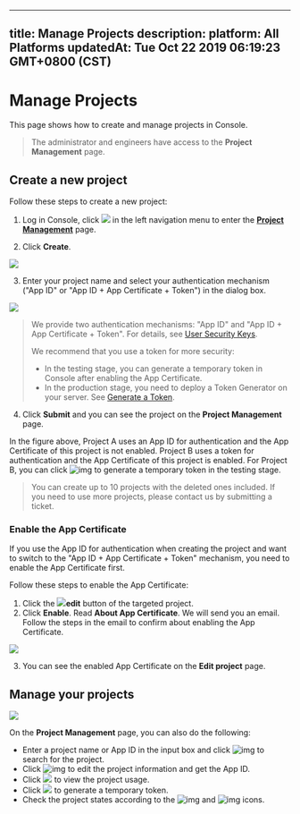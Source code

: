 
---
title: Manage Projects
description: 
platform: All Platforms
updatedAt: Tue Oct 22 2019 06:19:23 GMT+0800 (CST)
---
# Manage Projects
This page shows how to create and manage projects in Console.

> The administrator and engineers have access to the **Project Management** page.

## Create a new project

Follow these steps to create a new project:

1. Log in Console, click ![](https://web-cdn.agora.io/docs-files/1551254998344) in the left navigation menu to enter the [**Project Management**](https://dashboard.agora.io/projects) page.

2. Click **Create**. 

![](https://web-cdn.agora.io/docs-files/1565249845657)

3. Enter your project name and select your authentication mechanism ("App ID" or "App ID + App Certificate + Token") in the dialog box.

![](https://web-cdn.agora.io/docs-files/1565249859724)

> We provide two authentication mechanisms: "App ID" and "App ID + App Certificate + Token". For details, see [User Security Keys](https://docs.agora.io/en/Interactive%20Broadcast/token#agoras-authentication-mechanisms). 
>
> We recommend that you use a token for more security:
>
> - In the testing stage, you can generate a temporary token in Console after enabling the App Certificate.
> - In the production stage, you need to deploy a Token Generator on your server. See [Generate a Token](https://docs.agora.io/en/Interactive&20Broadcast/token_server?platform=C++).

4. Click **Submit** and you can see the project on the **Project Management** page.

In the figure above, Project A uses an App ID for authentication and the App Certificate of this project is not enabled. Project B uses a token for authentication and the App Certificate of this project is enabled. For Project B, you can click ![img](https://web-cdn.agora.io/docs-files/1558345848047) to generate a temporary token in the testing stage.

> You can create up to 10 projects with the deleted ones included. If you need to use more projects, please contact us by submitting a ticket.

### Enable the App Certificate

If you use the App ID for authentication when creating the project and want to switch to the "App ID + App Certificate + Token" mechanism, you need to enable the App Certificate first. 

Follow these steps to enable the App Certificate:

1. Click the ![](https://web-cdn.agora.io/docs-files/1551255135678)**edit** button of the targeted project.
2. Click **Enable**. Read **About App Certificate**. We will send you an email. Follow the steps in the email to confirm about enabling the App Certificate.

![](https://web-cdn.agora.io/docs-files/1565249882128)

3. You can see the enabled App Certificate on the **Edit project** page.

## Manage your projects

![](https://web-cdn.agora.io/docs-files/1565250102309)

On the **Project Management** page, you can also do the following:

- Enter a project name or App ID in the input box and click ![img](https://web-cdn.agora.io/docs-files/1551255111208) to search for the project.
- Click ![img](https://web-cdn.agora.io/docs-files/1551255135678) to edit the project information and get the App ID.
- Click ![](https://web-cdn.agora.io/docs-files/1564048876293) to view the project usage.
- Click ![](https://web-cdn.agora.io/docs-files/1564048991389) to generate a temporary token.
- Check the project states according to the ![img](https://web-cdn.agora.io/docs-files/1551255188685) and ![img](https://web-cdn.agora.io/docs-files/1551255166718) icons.
